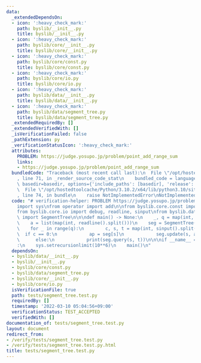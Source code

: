 ```yaml
---
data:
  _extendedDependsOn:
  - icon: ':heavy_check_mark:'
    path: byslib/__init__.py
    title: byslib/__init__.py
  - icon: ':heavy_check_mark:'
    path: byslib/core/__init__.py
    title: byslib/core/__init__.py
  - icon: ':heavy_check_mark:'
    path: byslib/core/const.py
    title: byslib/core/const.py
  - icon: ':heavy_check_mark:'
    path: byslib/core/io.py
    title: byslib/core/io.py
  - icon: ':heavy_check_mark:'
    path: byslib/data/__init__.py
    title: byslib/data/__init__.py
  - icon: ':heavy_check_mark:'
    path: byslib/data/segment_tree.py
    title: byslib/data/segment_tree.py
  _extendedRequiredBy: []
  _extendedVerifiedWith: []
  _isVerificationFailed: false
  _pathExtension: py
  _verificationStatusIcon: ':heavy_check_mark:'
  attributes:
    PROBLEM: https://judge.yosupo.jp/problem/point_add_range_sum
    links:
    - https://judge.yosupo.jp/problem/point_add_range_sum
  bundledCode: "Traceback (most recent call last):\n  File \"/opt/hostedtoolcache/Python/3.10.2/x64/lib/python3.10/site-packages/onlinejudge_verify/documentation/build.py\"\
    , line 71, in _render_source_code_stat\n    bundled_code = language.bundle(stat.path,\
    \ basedir=basedir, options={'include_paths': [basedir], 'release': True}).decode()\n\
    \  File \"/opt/hostedtoolcache/Python/3.10.2/x64/lib/python3.10/site-packages/onlinejudge_verify/languages/python.py\"\
    , line 74, in bundle\n    raise NotImplementedError\nNotImplementedError\n"
  code: "# verification-helper: PROBLEM https://judge.yosupo.jp/problem/point_add_range_sum\n\
    import sys\nfrom operator import add\n\nfrom byslib.core.const import IINF, MOD\n\
    from byslib.core.io import debug, readline, sinput\nfrom byslib.data.segment_tree\
    \ import SegmentTree\n\n\ndef main() -> None:\n    _, q = map(int, readline().split())\n\
    \    a = list(map(int, readline().split()))\n    seg = SegmentTree(add, 0, a)\n\
    \    for _ in range(q):\n        c, s, t = map(int, sinput().split())\n      \
    \  if c == 0:\n            ap = seg[s]\n            seg.update(s, ap + t)\n  \
    \      else:\n            print(seg.query(s, t))\n\n\nif __name__ == \"__main__\"\
    :\n    sys.setrecursionlimit(10**6)\n    main()\n"
  dependsOn:
  - byslib/data/__init__.py
  - byslib/__init__.py
  - byslib/core/const.py
  - byslib/data/segment_tree.py
  - byslib/core/__init__.py
  - byslib/core/io.py
  isVerificationFile: true
  path: tests/segment_tree.test.py
  requiredBy: []
  timestamp: '2022-03-10 05:04:56+09:00'
  verificationStatus: TEST_ACCEPTED
  verifiedWith: []
documentation_of: tests/segment_tree.test.py
layout: document
redirect_from:
- /verify/tests/segment_tree.test.py
- /verify/tests/segment_tree.test.py.html
title: tests/segment_tree.test.py
---
```


